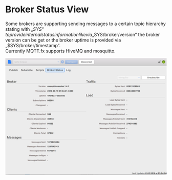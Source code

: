 # Broker Status View

Some brokers are supporting sending messages to a certain topic hierarchy stating with „$SYS“ to provide internal status information like via „$SYS/broker/version“ the broker version can be get or the broker uptime is provided via „$SYS/broker/timestamp“.  
Currently MQTT.fx supports HiveMQ and mosquitto.

![](/assets/mqttfx_broker_status_1.png)

